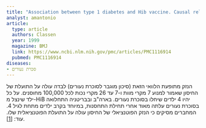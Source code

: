 ```yaml
---
title: "Association between type 1 diabetes and Hib vaccine. Causal relation is likely"
analyst: amantonio
article:
  type: article
  authors: Classen
  year: 1999
  magazine: BMJ
  link: https://www.ncbi.nlm.nih.gov/pmc/articles/PMC1116914
  pubmed: PMC1116914
diseases:
- סכרת נעורים
---
```


הנזק מתופעת הלוואי הזאת (סיכון מוגבר לסוכרת נעורים) לבדה עולה על התועלת של החיסון שאמור למנוע 7 מקרי מוות ו-7 עד 26 מקרי נכות לכל 100,000 מחוסנים. על כל ילד שינצל מ-HiB יהיו 4 ילדים שיחלו בסוכרת נעורים.
בארה"ב ובבריטניה התחלואה בסוכרת נעורים עלתה מאוד אחרי תחילת התחסנות, במיוחד בקרב ילדים מתחת לגיל 4. המחברים מסיקים כי הנזק הפוטנציאלי של החיסון עולה על התועלת הפוטנציאלית שלו. עוד:
 [[1]](http://www.bmj.com/content/315/7110/713).
